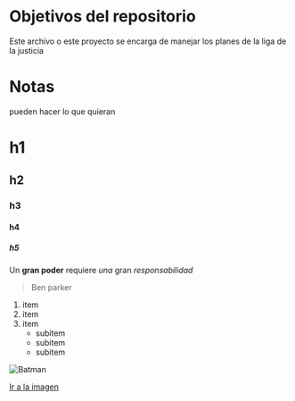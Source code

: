 # Objetivos del repositorio

Este archivo o este proyecto se encarga de manejar los planes de la liga de la justicia 

# Notas
pueden hacer lo que quieran 

# h1
## h2
### h3
#### h4
##### h5

Un **gran poder** requiere _una_ gran *responsabilidad*
> Ben parker

1. item
2. item
3. item
   * subitem
   * subitem
   * subitem

![Batman](https://marketing4ecommerce.net/wp-content/uploads/2018/06/GitHub-logo-2-imagen.jpg)

[Ir a la imagen](https://marketing4ecommerce.net/wp-content/uploads/2018/06/GitHub-logo-2-imagen.jpg)
